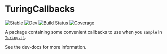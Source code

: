 # TuringCallbacks

[![Stable](https://img.shields.io/badge/docs-stable-blue.svg)](https://torfjelde.github.io/TuringCallbacks.jl/stable)
[![Dev](https://img.shields.io/badge/docs-dev-blue.svg)](https://torfjelde.github.io/TuringCallbacks.jl/dev)
[![Build Status](https://github.com/torfjelde/TuringCallbacks.jl/workflows/CI/badge.svg)](https://github.com/torfjelde/TuringCallbacks.jl/actions)
[![Coverage](https://codecov.io/gh/torfjelde/TuringCallbacks.jl/branch/master/graph/badge.svg)](https://codecov.io/gh/torfjelde/TuringCallbacks.jl)

A package containing some convenient callbacks to use when you `sample` in [`Turing.jl`](https://codecov.io/gh/TuringLang/Turing.jl).

See the dev-docs for more information.
